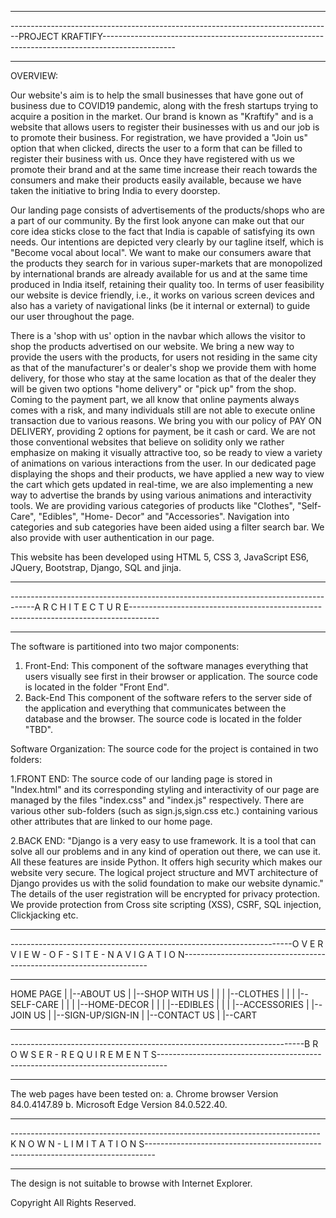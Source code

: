 
------------------------------------------------------------------------------------------------------------------------------------------------------------------------------------------------

--------------------------------------------------------------------------------PROJECT KRAFTIFY------------------------------------------------------------------------------------------------

------------------------------------------------------------------------------------------------------------------------------------------------------------------------------------------------


OVERVIEW:

Our website's aim is to help the small businesses that have gone out of business due to COVID19 pandemic, along with the fresh startups trying to acquire a position in the market.
Our brand is known as "Kraftify" and is a website that allows users to register their businesses with us and our job is to promote their business. For registration,
we have provided a "Join us" option that when clicked, directs the user to a form  that can be filled to register their business with us. Once they have registered with us we promote their brand and at the same time increase their reach towards the consumers and make their products easily available, because we have taken the initiative to bring India to every doorstep.

Our landing page consists of advertisements of the products/shops who are a part of our community. By the first look anyone can make out that our core idea sticks close to the fact that India is capable of satisfying its own needs. Our intentions are depicted very clearly by our tagline itself, which is "Become vocal about local". We want to make our consumers aware that the products they search for in various super-markets that are monopolized by international brands are already available for us and at the same time produced in India itself, retaining their quality too. In terms of user feasibility our website is device friendly, i.e., it works on various screen devices and also has a variety of navigational links (be it internal or external) to guide our user throughout the page.

There is a 'shop with us' option in the navbar which allows the visitor to shop the products advertised on our website. We bring a new way to provide the users with the products, for users not residing in the same city as that of the manufacturer's or dealer's shop we provide them with home delivery, for those who stay at the same location as that of the dealer they will be given two options "home delivery" or "pick up" from the shop. Coming to the payment part, we all know that online payments always comes with a risk, and many individuals still are not able to execute online transaction due to various reasons. We bring you with our policy of PAY ON DELIVERY, providing 2 options for payment, be it cash or card.
We are not those conventional websites that believe on solidity only we rather emphasize on making it visually attractive too, so be ready to view a variety of animations on various interactions from the user. In our dedicated page displaying the shops and their products, we have applied a new way to view the cart which gets updated in real-time, we are also implementing a new way to advertise the brands by using various animations and interactivity tools. We are providing various categories of products like "Clothes", "Self-Care", "Edibles", "Home- Decor"  and "Accessories". Navigation into categories and sub categories have been aided using a filter search bar. We also provide with user authentication in our page.

This website has been developed using HTML 5, CSS 3, JavaScript ES6, JQuery, Bootstrap, Django, SQL and jinja.

------------------------------------------------------------------------------------------------------------------------------------------------------------------------------------------------

------------------------------------------------------------------------------------A R C H I T E C T U R E-------------------------------------------------------------------------------------

------------------------------------------------------------------------------------------------------------------------------------------------------------------------------------------------
The software is partitioned into two major components:
1. Front-End:
   This component of the software manages everything that users visually see first in their browser or application. The source code is located in the folder "Front End".
2. Back-End
   This component of the software refers to the server side of the application and everything that communicates between the database and the browser. The source code is located in the folder "TBD".

Software Organization:
The source code for the project is contained in two folders:

1.FRONT END:
  The source code of our landing page is stored in "Index.html" and its corresponding styling and interactivity of our page are managed by the files "index.css" and "index.js" respectively. There are various other sub-folders (such as sign.js,sign.css etc.) containing various other attributes that are linked to our home page.

2.BACK END:
"Django is a very easy to use framework. It is a tool that can solve all our problems and in any kind of operation out there, we can use it. All these features are inside Python. It offers high security which makes our website very secure. The logical project structure and MVT architecture of Django provides us with the solid foundation to make our website dynamic."
The details of the user registration will be encrypted for privacy protection.
We provide protection from Cross site scripting (XSS), CSRF, SQL injection, Clickjacking etc.

------------------------------------------------------------------------------------------------------------------------------------------------------------------------------------------------

----------------------------------------------------------------------O V E R V I E W - O F - S I T E - N A V I G A T I O N---------------------------------------------------------------------

------------------------------------------------------------------------------------------------------------------------------------------------------------------------------------------------

HOME PAGE
|
|--ABOUT US
|
|--SHOP WITH US
|  |
|  |--CLOTHES
|  |
|  |--SELF-CARE
|  |
|  |--HOME-DECOR
|  |
|  |--EDIBLES
|  |
|  |--ACCESSORIES
|
|--JOIN US
|
|--SIGN-UP/SIGN-IN
|
|--CONTACT US
|
|--CART


------------------------------------------------------------------------------------------------------------------------------------------------------------------------------------------------

-------------------------------------------------------------------------B R O W S E R - R E Q U I R E M E N T S--------------------------------------------------------------------------------

------------------------------------------------------------------------------------------------------------------------------------------------------------------------------------------------
The web pages have been tested on:
a. Chrome browser Version 84.0.4147.89
b. Microsoft Edge Version 84.0.522.40.

------------------------------------------------------------------------------------------------------------------------------------------------------------------------------------------------

-----------------------------------------------------------------------------K N O W N - L I M I T A T I O N S--------------------------------------------------------------------------------

------------------------------------------------------------------------------------------------------------------------------------------------------------------------------------------------
The design is not suitable to browse with Internet Explorer.

Copyright
All Rights Reserved.
